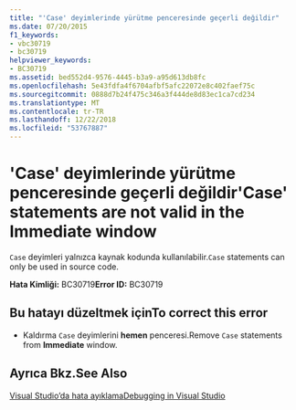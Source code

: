 ```yaml
---
title: "'Case' deyimlerinde yürütme penceresinde geçerli değildir"
ms.date: 07/20/2015
f1_keywords:
- vbc30719
- bc30719
helpviewer_keywords:
- BC30719
ms.assetid: bed552d4-9576-4445-b3a9-a95d613db8fc
ms.openlocfilehash: 5e43fdfa4f6704afbf5afc22072e8c402faef75c
ms.sourcegitcommit: 0888d7b24f475c346a3f444de8d83ec1ca7cd234
ms.translationtype: MT
ms.contentlocale: tr-TR
ms.lasthandoff: 12/22/2018
ms.locfileid: "53767887"
---
```

# <a name="case-statements-are-not-valid-in-the-immediate-window"></a><span data-ttu-id="fbc70-102">'Case' deyimlerinde yürütme penceresinde geçerli değildir</span><span class="sxs-lookup"><span data-stu-id="fbc70-102">'Case' statements are not valid in the Immediate window</span></span>
<span data-ttu-id="fbc70-103">`Case` deyimleri yalnızca kaynak kodunda kullanılabilir.</span><span class="sxs-lookup"><span data-stu-id="fbc70-103">`Case` statements can only be used in source code.</span></span>  
  
 <span data-ttu-id="fbc70-104">**Hata Kimliği:** BC30719</span><span class="sxs-lookup"><span data-stu-id="fbc70-104">**Error ID:** BC30719</span></span>  
  
## <a name="to-correct-this-error"></a><span data-ttu-id="fbc70-105">Bu hatayı düzeltmek için</span><span class="sxs-lookup"><span data-stu-id="fbc70-105">To correct this error</span></span>  
  
-   <span data-ttu-id="fbc70-106">Kaldırma `Case` deyimlerini **hemen** penceresi.</span><span class="sxs-lookup"><span data-stu-id="fbc70-106">Remove `Case` statements from **Immediate** window.</span></span>  
  
## <a name="see-also"></a><span data-ttu-id="fbc70-107">Ayrıca Bkz.</span><span class="sxs-lookup"><span data-stu-id="fbc70-107">See Also</span></span>  
 [<span data-ttu-id="fbc70-108">Visual Studio’da hata ayıklama</span><span class="sxs-lookup"><span data-stu-id="fbc70-108">Debugging in Visual Studio</span></span>](/visualstudio/debugger/debugging-in-visual-studio)
